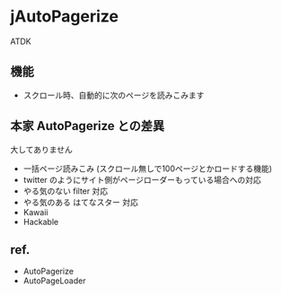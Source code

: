 jAutoPagerize
=============

ATDK

## 機能

 * スクロール時、自動的に次のページを読みこみます

## 本家 AutoPagerize との差異

大してありません

 * 一括ページ読みこみ (スクロール無しで100ページとかロードする機能)
 * twitter のようにサイト側がページローダーもっている場合への対応
 * やる気のない filter 対応
 * やる気のある はてなスター 対応
 * Kawaii
 * Hackable


## ref.

 * AutoPagerize
 * AutoPageLoader

